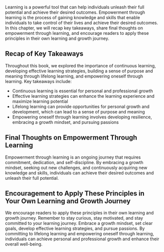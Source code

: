 

Learning is a powerful tool that can help individuals unleash their full potential and achieve their desired outcomes. Empowerment through learning is the process of gaining knowledge and skills that enable individuals to take control of their lives and achieve their desired outcomes. In this chapter, we will recap key takeaways, share final thoughts on empowerment through learning, and encourage readers to apply these principles in their own learning and growth journey.

Recap of Key Takeaways
----------------------

Throughout this book, we explored the importance of continuous learning, developing effective learning strategies, building a sense of purpose and meaning through lifelong learning, and empowering oneself through learning. Key takeaways include:

* Continuous learning is essential for personal and professional growth
* Effective learning strategies can enhance the learning experience and maximize learning potential
* Lifelong learning can provide opportunities for personal growth and development, which can lead to a sense of purpose and meaning
* Empowering oneself through learning involves developing resilience, embracing a growth mindset, and pursuing passions

Final Thoughts on Empowerment Through Learning
----------------------------------------------

Empowerment through learning is an ongoing journey that requires commitment, dedication, and self-discipline. By embracing a growth mindset, seeking out new challenges, and continuously acquiring new knowledge and skills, individuals can achieve their desired outcomes and unleash their full potential.

Encouragement to Apply These Principles in Your Own Learning and Growth Journey
-------------------------------------------------------------------------------

We encourage readers to apply these principles in their own learning and growth journey. Remember to stay curious, stay motivated, and stay committed to your learning journey. Embrace a growth mindset, set clear goals, develop effective learning strategies, and pursue passions. By committing to lifelong learning and empowering oneself through learning, individuals can achieve personal and professional growth and enhance their overall well-being.